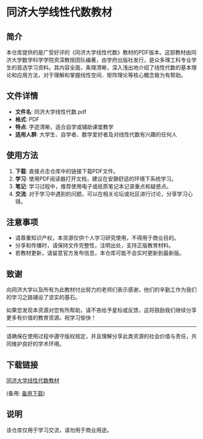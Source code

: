 # 同济大学线性代数教材

## 简介

本仓库提供的是广受好评的《同济大学线性代数》教材的PDF版本。这部教材由同济大学数学科学学院资深教授团队编著，由学府出版社发行，是众多理工科专业学生的首选学习资料。其内容全面，条理清晰，深入浅出地介绍了线性代数的基本理论和应用方法，对于理解和掌握线性空间、矩阵理论等核心概念极为有帮助。

## 文件详情

- **文件名**: 同济大学线性代数.pdf
- **格式**: PDF
- **特点**: 字迹清晰，适合自学或辅助课堂教学
- **适用人群**: 大学生、自学者、数学爱好者及对线性代数有兴趣的任何人

## 使用方法

1. **下载**: 直接点击仓库中的链接下载PDF文件。
2. **学习**: 使用PDF阅读器打开文档，建议在安静舒适的环境下系统学习。
3. **笔记**: 学习过程中，推荐使用电子或纸质笔记本记录重点和疑惑点。
4. **交流**: 对于学习中遇到的问题，可以在相关论坛或社区进行讨论，分享学习心得。

## 注意事项

- 请尊重知识产权，本资源仅供个人学习研究使用，不得用于商业目的。
- 分享和传播时，请保持文件完整性，注明出处，支持正版教育材料。
- 若教材更新，请留意官方发布信息，本仓库可能不会实时更新到最新版。

## 致谢

向同济大学以及所有为此教材付出努力的老师们表示感谢，他们的辛勤工作为我们的学习之路铺设了坚实的基石。

如果您发现本资源对您有所帮助，请不吝给予星标或反馈，这将鼓励我们继续分享更多有价值的教育资源。祝学习愉快！

---

请确保在使用过程中遵守版权规定，并且理解分享此类资源的社会价值与责任，共同维护良好的学术环境。

## 下载链接
[同济大学线性代数教材](https://pan.quark.cn/s/8a5d3b246966) 

(备用: [备用下载](https://pan.baidu.com/s/14_51PmYkNizWamsN-KqmZA?pwd=1234))

## 说明

该仓库仅用于学习交流，请勿用于商业用途。
